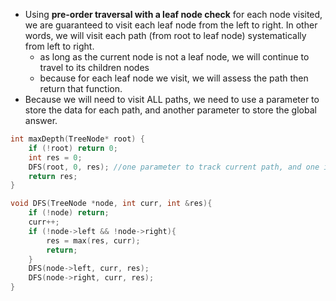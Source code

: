 - Using **pre-order traversal with a leaf node check** for each node visited, we are guaranteed to visit each leaf node from the left to right. In other words, we will visit each path (from root to leaf node) systematically from left to right.
    - as long as the current node is not a leaf node, we will continue to travel to its children nodes
    - because for each leaf node we visit, we will assess the path then return that function.
- Because we will need to visit ALL paths, we need to use a parameter to store the data for each path, and another parameter to store the global answer.

```cpp
int maxDepth(TreeNode* root) {
    if (!root) return 0;
    int res = 0;
    DFS(root, 0, res); //one parameter to track current path, and one is used to store the global answer 
    return res;
}

void DFS(TreeNode *node, int curr, int &res){
    if (!node) return;
    curr++;
    if (!node->left && !node->right){
        res = max(res, curr);
        return;
    }
    DFS(node->left, curr, res);
    DFS(node->right, curr, res);
}
```
